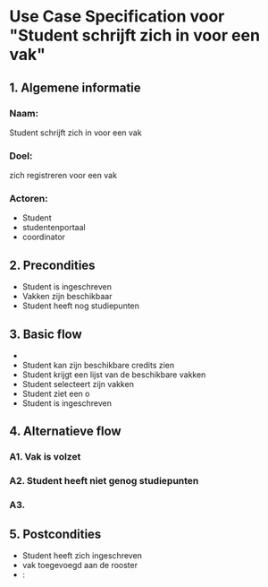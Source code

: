 # Use Case Specification voor "Student schrijft zich in voor een vak"

## 1. Algemene informatie
### Naam: 
Student schrijft zich in voor een vak

### Doel: 
zich registreren voor een vak

### Actoren:
  - Student
  - studentenportaal
  - coordinator

## 2. Precondities
- Student is ingeschreven
- Vakken zijn beschikbaar
- Student heeft nog studiepunten

## 3. Basic flow 
- 
- Student kan zijn beschikbare credits zien
- Student krijgt een lijst van de beschikbare vakken
- Student selecteert zijn vakken
- Student ziet een o
- Student is ingeschreven

## 4. Alternatieve flow

### A1. Vak is volzet

### A2. Student heeft niet genog studiepunten

### A3. 

## 5. Postcondities
- Student heeft zich ingeschreven
- vak toegevoegd aan de rooster 
- :



